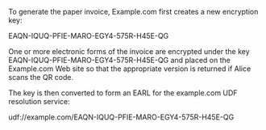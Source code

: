 To generate the paper invoice, Example.com first creates a new encryption key:

EAQN-IQUQ-PFIE-MARO-EGY4-575R-H45E-QG

One or more electronic forms of the invoice are encrypted under the key 
EAQN-IQUQ-PFIE-MARO-EGY4-575R-H45E-QG and placed on the Example.com Web site so that 
the appropriate version is returned if Alice scans the QR code.

The key is then converted to form an EARL for the example.com UDF resolution service:

udf://example.com/EAQN-IQUQ-PFIE-MARO-EGY4-575R-H45E-QG
